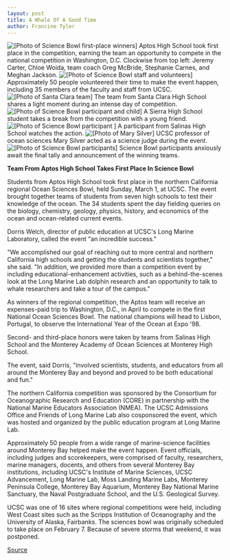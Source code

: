 ```yaml
---
layout: post
title: A Whale Of A Good Time
author: Francine Tyler
---
```


![\[Photo of Science Bowl first-place winners\]][1] Aptos High School took first place in the competition, earning the team an opportunity to compete in the national competition in Washington, D.C. Clockwise from top left: Jeremy Carter, Chloe Woida, team coach Greg McBride, Stephanie Carnes, and Meghan Jackson.
![\[Photo of Science Bowl staff and volunteers\]][2] Approximately 50 people volunteered their time to make the event happen, including 35 members of the faculty and staff from UCSC.
![\[Photo of Santa Clara team\]][3] The team from Santa Clara High School shares a light moment during an intense day of competition.
![\[Photo of Science Bowl participant and child\]][4] A Sierra High School student takes a break from the competition with a young friend.
![\[Photo of Science Bowl participant \]][5] A participant from Salinas High School watches the action.
![\[Photo of Mary Silver\]][6] UCSC professor of ocean sciences Mary Silver acted as a science judge during the event.
![\[Photo of Science Bowl participants\]][7] Science Bowl participants anxiously await the final tally and announcement of the winning teams.

**Team From Aptos High School Takes First Place In Science Bowl**

Students from Aptos High School took first place in the northern California regional Ocean Sciences Bowl, held Sunday, March 1, at UCSC. The event brought together teams of students from seven high schools to test their knowledge of the ocean. The 34 students spent the day fielding queries on the biology, chemistry, geology, physics, history, and economics of the ocean and ocean-related current events.

Dorris Welch, director of public education at UCSC's Long Marine Laboratory, called the event "an incredible success."

"We accomplished our goal of reaching out to more central and northern California high schools and getting the students and scientists together," she said. "In addition, we provided more than a competition event by including educational-enhancement activities, such as a behind-the-scenes look at the Long Marine Lab dolphin research and an opportunity to talk to whale researchers and take a tour of the campus."

As winners of the regional competition, the Aptos team will receive an expenses-paid trip to Washington, D.C., in April to compete in the first National Ocean Sciences Bowl. The national champions will head to Lisbon, Portugal, to observe the International Year of the Ocean at Expo '98.

Second- and third-place honors were taken by teams from Salinas High School and the Monterey Academy of Ocean Sciences at Monterey High School.

The event, said Dorris, "involved scientists, students, and educators from all around the Monterey Bay and beyond and proved to be both educational and fun."

The northern California competition was sponsored by the Consortium for Oceanographic Research and Education (CORE) in partnership with the National Marine Educators Association (NMEA). The UCSC Admissions Office and Friends of Long Marine Lab also cosponsored the event, which was hosted and organized by the public education program at Long Marine Lab.

Approximately 50 people from a wide range of marine-science facilities around Monterey Bay helped make the event happen. Event officials, including judges and scorekeepers, were comprised of faculty, researchers, marine managers, docents, and others from several Monterey Bay institutions, including UCSC's Institute of Marine Sciences, UCSC Advancement, Long Marine Lab,  Moss Landing Marine Labs, Monterey Peninsula College, Monterey Bay Aquarium, Monterey Bay National Marine Sanctuary, the Naval Postgraduate School, and the U.S. Geological Survey.

UCSC was one of 16 sites where regional competitions were held, including West Coast sites such as the Scripps Institution of Oceanography and the University of Alaska, Fairbanks. The sciences bowl was originally scheduled to take place on February 7. Because of severe storms that weekend, it was postponed.

[1]: http://www1.ucsc.edu/oncampus/currents/97-98/art/bowl.aptos.98-03-09.gif
[2]: http://www1.ucsc.edu/oncampus/currents/97-98/art/bowl.staff.98-03-09.gif
[3]: http://www1.ucsc.edu/oncampus/currents/97-98/art/bowl.clara.laugh.98-03-09.gif
[4]: http://www1.ucsc.edu/oncampus/currents/97-98/art/bowl.breaktime.98-03-09.gif
[5]: http://www1.ucsc.edu/oncampus/currents/97-98/art/bowl.boy.98-03-09.gif
[6]: http://www1.ucsc.edu/oncampus/currents/97-98/art/bowl.silver.98-03-09.gif
[7]: http://www1.ucsc.edu/oncampus/currents/97-98/art/bowl.instruct.98-03-09.gif

[Source](http://www1.ucsc.edu/oncampus/currents/97-98/03-09/bowl.htm "Permalink to Science Bowl: 03-09-98")
